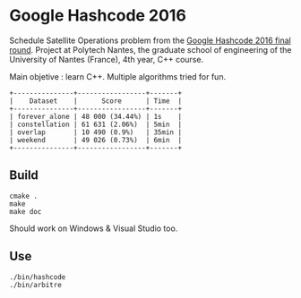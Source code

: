 # Google Hashcode 2016

Schedule Satellite Operations problem from the [Google Hashcode 2016 final round](https://hashcode.withgoogle.com/past_editions.html).
Project at Polytech Nantes, the graduate school of engineering of the University
of Nantes (France), 4th year, C++ course.

Main objetive : learn C++. Multiple algorithms tried for fun.

    +---------------+-----------------+-------+
    |    Dataset    |      Score      | Time  |
    +---------------+-----------------+-------+
    | forever_alone | 48 000 (34.44%) | 1s    |
    | constellation | 61 631 (2.06%)  | 5min  |
    | overlap       | 10 490 (0.9%)   | 35min |
    | weekend       | 49 026 (0.73%)  | 6min  |
    +---------------+-----------------+-------+

## Build

```
cmake .
make
make doc
```

Should work on Windows & Visual Studio too.

## Use

```
./bin/hashcode
./bin/arbitre
```
